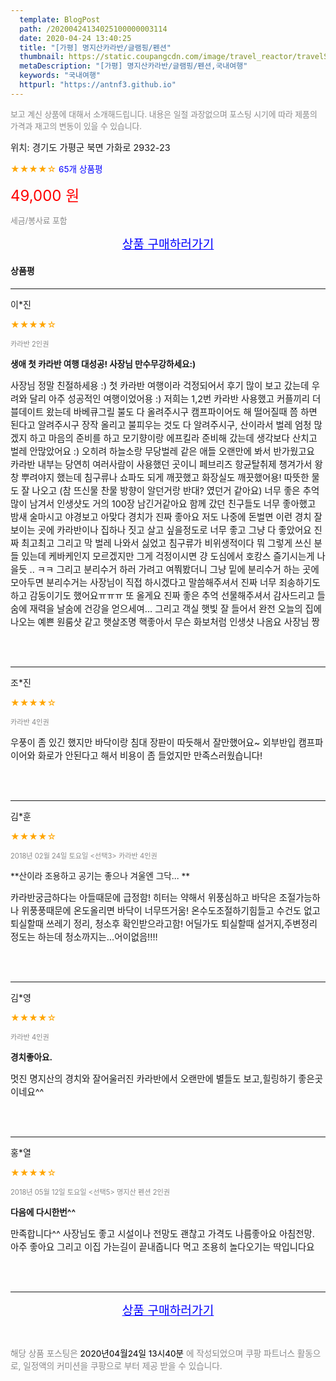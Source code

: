 ```yaml
---
  template: BlogPost
  path: /20200424134025100000003114
  date: 2020-04-24 13:40:25
  title: "[가평] 명지산카라반/글램핑/펜션"
  thumbnail: https://static.coupangcdn.com/image/travel_reactor/travelSeller/camping/A00032710/da8e10cb-63a7-4dc3-b45d-580c954ce9e9.png
  metaDescription: "[가평] 명지산카라반/글램핑/펜션,국내여행"
  keywords: "국내여행"
  httpurl: "https://antnf3.github.io"
---
```

  
<span style="color: #888;font-size:0.8rem">보고 계신 상품에 대해서 소개해드립니다.
내용은 일절 과장없으며 포스팅 시기에 따라 제품의 가격과 재고의 변동이 있을 수 있습니다.</span>
  
<span style="font-size: 0.9rem;">위치: 경기도 가평군 북면 가화로 2932-23</span>
  
<span style="color: orange;">★★★★☆</span> <span style="color: blue;font-size: 0.85rem;">65개 상품평</span>
  
<span style="color: red;font-size: 1.5rem;">49,000 원</span>
  
<span style="color: #888;font-size:0.8rem">세금/봉사료 포함</span>





<p align="center"><a href="http://me2.do/Gma0xY3w" style="font-size: 1.2rem; color: blue;">상품 구매하러가기</a></p>

#### 상품평
  
---
  
이*진
    
<span style="color: orange;">★★★★☆</span>
    
<span style="color: #888;font-size:0.7rem">카라반 2인권</span>
    
<span style="font-size:0.85rem">**생애 첫 카라반 여행 대성공! 사장님 만수무강하세요:)**</span>
    
<span style="font-size: 0.9rem;">사장님 정말 친절하세용 :) 첫 카라반 여행이라 걱정되어서 후기 많이 보고 갔는데 우려와 달리 아주 성공적인 여행이었어용 :) 
저희는 1,2번 카라반 사용했고 커플끼리 더블데이트 왔는데 바베큐그릴 불도 다 올려주시구 캠프파이어도 해 떨어질때 쯤 하면 된다고 알려주시구 장작 올리고 불피우는 것도 다 알려주시구, 산이라서 벌레 엄청 많겠지 하고 마음의 준비를 하고 모기향이랑 에프킬라 준비해 갔는데 생각보다 산치고 벌레 안많았어요 :) 오히려 하늘소랑 무당벌레 같은 애들 오랜만에 봐서 반가웠고요 카라반 내부는 당연히 여러사람이 사용했던 곳이니 페브리즈 항균탈취제 챙겨가서 왕창 뿌려야지 했는데 침구류나 쇼파도 되게 깨끗했고 화장실도 깨끗했어용! 따뜻한 물도 잘 나오고 (참 뜨신물 찬물 방향이 알던거랑 반대? 였던거 같아요) 너무 좋은 추억 많이 남겨서 인생샷도 거의 100장 남긴거같아요 함께 갔던 친구들도 너무 좋아했고 밤새 술마시고 야경보고 아맞다 경치가 진짜 좋아요 저도 나중에 돈벌면 이런 경치 잘 보이는 곳에 카라반이나 집하나 짓고 살고 싶을정도로 너무 좋고 그냥 다 좋았어요 진짜 최고최고 그리고 막 벌레 나와서 싫었고 침구류가 비위생적이다 뭐 그렇게 쓰신 분들 있는데 케바케인지 모르겠지만 그게 걱정이시면 걍 도심에서 호캉스 즐기시는게 나을듯 .. ㅋㅋ 그리고 분리수거 하러 가려고 여쭤봤더니 그냥 밑에 분리수거 하는 곳에 모아두면 분리수거는 사장님이 직접 하시겠다고 말씀해주셔서 진짜 너무 죄송하기도 하고 감동이기도 했어요ㅠㅠㅠ 또 올게요 진짜 좋은 추억 선물해주셔서 감사드리고 들숨에 재력을 날숨에 건강을 얻으세여... 그리고 객실 햇빛 잘 들어서 완전 오늘의 집에 나오는 예쁜 원룸샷 같고 햇살조명 핵좋아서 무슨 화보처럼 인생샷 나옴요 사장님 짱 </span>
    
<br>
<br>

---
  
조*진
    
<span style="color: orange;">★★★★☆</span>
    
<span style="color: #888;font-size:0.7rem">카라반 4인권</span>
    

    
<span style="font-size: 0.9rem;">우풍이 좀 있긴 했지만 바닥이랑 침대 장판이 따듯해서 잘만했어요~ 외부반입 캠프파이어와 화로가 안된다고 해서 비용이 좀 들었지만 만족스러웠습니다!</span>
    
<br>
<br>

---
  
김*훈
    
<span style="color: orange;">★★★★☆</span>
    
<span style="color: #888;font-size:0.7rem">2018년 02월 24일 토요일 <선택3> 카라반 4인권</span>
    
<span style="font-size:0.85rem">**산이라 조용하고 공기는 좋으나 겨울엔 그닥... **</span>
    
<span style="font-size: 0.9rem;">카라반궁금하다는 아들때문에 급정함!
히터는 약해서 위풍심하고 바닥은 조절가능하나 위풍풍때문에 온도올리면 바닥이 너무뜨거움! 온수도조절하기힘들고 수건도  없고 퇴실할때 쓰레기 정리, 청소후 확인받으라고함!
어딜가도 퇴실할때 설거지,주변정리 정도는 하는데 청소까지는...어이없음!!!!</span>
    
<br>
<br>

---
  
김*영
    
<span style="color: orange;">★★★★☆</span>
    
<span style="color: #888;font-size:0.7rem">카라반 4인권</span>
    
<span style="font-size:0.85rem">**경치좋아요.**</span>
    
<span style="font-size: 0.9rem;">멋진 명지산의 경치와 잘어울러진 카라반에서 오랜만에 별들도 보고,힐링하기 좋은곳이네요^^</span>
    
<br>
<br>

---
  
홍*열
    
<span style="color: orange;">★★★★☆</span>
    
<span style="color: #888;font-size:0.7rem">2018년 05월 12일 토요일 <선택5> 명지산 펜션 2인권</span>
    
<span style="font-size:0.85rem">**다음에 다시한번^^**</span>
    
<span style="font-size: 0.9rem;">만족합니다^^
사장님도 좋고 시설이나 전망도 괜찮고 가격도 나름좋아요
아침전망. 아주 좋아요
그리고 이집 가는길이 끝내줍니다
먹고 조용히 놀다오기는 딱입니다요</span>
    
<br>
<br>


  
---
  
<p align="center"><a href="http://me2.do/Gma0xY3w" style="font-size: 1.2rem; color: blue;">상품 구매하러가기</a></p>
  
<br>
  
<span style="font-size: 0.85rem; color: #888;">해당 상품 포스팅은 <span style="color: #000;"> 2020년04월24일 13시40분 </span> 에 작성되었으며 쿠팡 파트너스 활동으로, 일정액의 커미션을 쿠팡으로 부터 제공 받을 수 있습니다.</span>